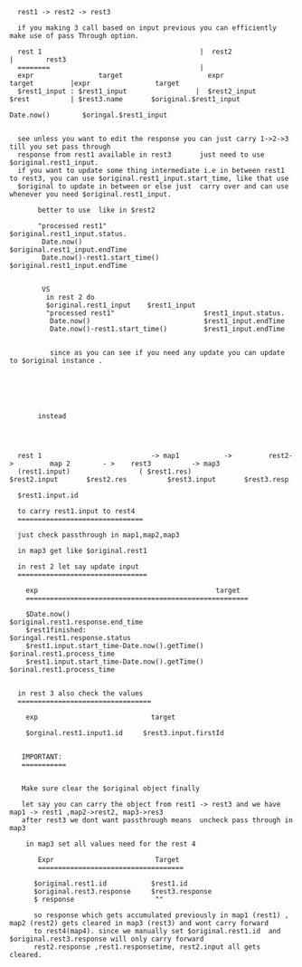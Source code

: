 

      rest1 -> rest2 -> rest3

      if you making 3 call based on input previous you can efficiently make use of pass Through option.

      rest 1                                       |  rest2                              |        rest3
      ========                                     |
      expr                target                     expr                target         |expr                target
      $rest1_input : $rest1_input                 |  $rest2_input        $rest          | $rest3.name       $original.$rest1_input
                                                                                          Date.now()        $oringal.$rest1_input    


      see unless you want to edit the response you can just carry 1->2->3 till you set pass through 
      response from rest1 available in rest3       just need to use $original.rest1_input.
      if you want to update some thing intermediate i.e in between rest1 to rest3, you can use $original.rest1_input.start_time, like that use
      $original to update in between or else just  carry over and can use whenever you need $original.rest1_input.
      
           better to use  like in $rest2 
           
           "processed rest1"                      $original.rest1_input.status.
            Date.now()                            $original.rest1_input.endTime
            Date.now()-rest1.start_time()         $original.rest1_input.endTime
            
            
            VS
             in rest 2 do 
             $original.rest1_input    $rest1_input
             "processed rest1"                      $rest1_input.status.
              Date.now()                            $rest1_input.endTime
              Date.now()-rest1.start_time()         $rest1_input.endTime
              
              
              since as you can see if you need any update you can update to $original instance .
            
             

            

           
           instead
      
      
      
      
      rest 1                           -> map1           ->         rest2->         map 2        - >    rest3          -> map3
      (rest1.input)                 ( $rest1.res)               $rest2.input       $rest2.res          $rest3.input       $rest3.resp
      
      $rest1.input.id
      
      to carry rest1.input to rest4
      ===============================
      
      just check passthrough in map1,map2,map3
      
      in map3 get like $original.rest1
      
      in rest 2 let say update input
      ================================
      
        exp                                            target
        =======================================================
        
        $Date.now()                                    $original.rest1.response.end_time
        $rest1finished:                                 $oringal.rest1.response.status
        $rest1.input.start_time-Date.now().getTime()    $orinal.rest1.process_time
        $rest1.input.start_time-Date.now().getTime()    $orinal.rest1.process_time
        
        
      in rest 3 also check the values
      =================================
        
        exp                            target
         
        $orginal.rest1.input1.id     $rest3.input.firstId
       
       
       IMPORTANT:
       ===========
       
       
       Make sure clear the $original object finally 
       
       let say you can carry the object from rest1 -> rest3 and we have map1 -> rest1 ,map2->rest2, map3->res3
       after rest3 we dont want passthrough means  uncheck pass through in map3
       
        in map3 set all values need for the rest 4
        
           Expr                         Target
           ====================================
           
          $original.rest1.id           $rest1.id 
          $original.rest3.response     $rest3.response  
          $ response                    ""
          
          so response which gets accumulated previously in map1 (rest1) , map2 (rest2) gets cleared in map3 (rest3) and wont carry forward
          to rest4(map4). since we manually set $original.rest1.id  and $original.rest3.response will only carry forward
          rest2.response ,rest1.responsetime, rest2.input all gets cleared.
       
       
       

      
